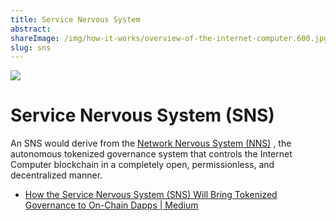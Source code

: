 ```yaml
---
title: Service Nervous System
abstract:
shareImage: /img/how-it-works/overview-of-the-internet-computer.600.jpg
slug: sns
---
```


![](/img/how-it-works/canister-lifecycle.600x300.jpg)

# Service Nervous System (SNS)

An SNS would derive from the [Network Nervous System (NNS)](/how-it-works/network-nervous-system-nns/) , the autonomous tokenized governance system that controls the Internet Computer blockchain in a completely open, permissionless, and decentralized manner.

* [How the Service Nervous System (SNS) Will Bring Tokenized Governance to On-Chain Dapps | Medium](https://medium.com/dfinity/how-the-service-nervous-system-sns-will-bring-tokenized-governance-to-on-chain-dapps-b74fb8364a5c)


